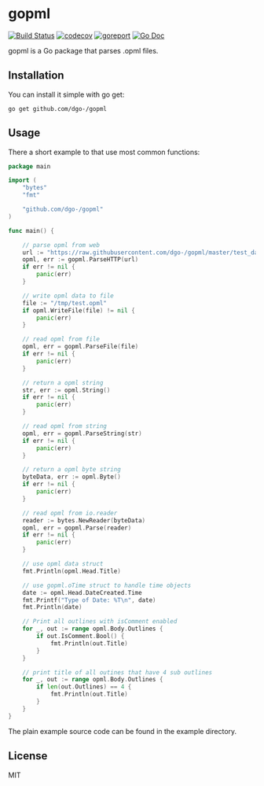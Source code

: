 # gopml
[![Build Status](https://travis-ci.org/dgo-/gopml.png?branch=master)](https://travis-ci.org/dgo-/gopml)
[![codecov](https://codecov.io/gh/dgo-/gopml/branch/master/graph/badge.svg)](https://codecov.io/gh/dgo-/gopml)
[![goreport](https://goreportcard.com/badge/github.com/dgo-/gopml)](https://goreportcard.com/report/github.com/dgo-/gopml)
[![Go Doc](https://godoc.org/github.com/dgo-/gopml?status.svg)](https://godoc.org/github.com/dgo-/gopml)


gopml is a Go package that parses .opml files.

## Installation
You can install it simple with go get:
```
go get github.com/dgo-/gopml
```

## Usage
There a short example to that use most common functions:
```go
package main

import (
	"bytes"
	"fmt"

	"github.com/dgo-/gopml"
)

func main() {

	// parse opml from web
	url := "https://raw.githubusercontent.com/dgo-/gopml/master/test_data/valid.opml"
	opml, err := gopml.ParseHTTP(url)
	if err != nil {
		panic(err)
	}

	// write opml data to file
	file := "/tmp/test.opml"
	if opml.WriteFile(file) != nil {
		panic(err)
	}

	// read opml from file
	opml, err = gopml.ParseFile(file)
	if err != nil {
		panic(err)
	}

	// return a opml string
	str, err := opml.String()
	if err != nil {
		panic(err)
	}

	// read opml from string
	opml, err = gopml.ParseString(str)
	if err != nil {
		panic(err)
	}

	// return a opml byte string
	byteData, err := opml.Byte()
	if err != nil {
		panic(err)
	}

	// read opml from io.reader
	reader := bytes.NewReader(byteData)
	opml, err = gopml.Parse(reader)
	if err != nil {
		panic(err)
	}

	// use opml data struct
	fmt.Println(opml.Head.Title)

	// use gopml.oTime struct to handle time objects
	date := opml.Head.DateCreated.Time
	fmt.Printf("Type of Date: %T\n", date)
	fmt.Println(date)

	// Print all outlines with isComment enabled
	for _, out := range opml.Body.Outlines {
		if out.IsComment.Bool() {
			fmt.Println(out.Title)
		}
	}

	// print title of all outines that have 4 sub outlines
	for _, out := range opml.Body.Outlines {
		if len(out.Outlines) == 4 {
			fmt.Println(out.Title)
		}
	}
}
```

The plain example source code can be found in the example directory. 


## License
MIT
